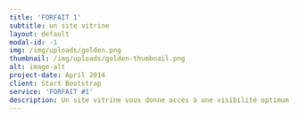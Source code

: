 ```yaml
---
title: 'FORFAIT 1'
subtitle: un site vitrine
layout: default
modal-id: -1
img: /img/uploads/golden.png
thumbnail: /img/uploads/golden-thumbnail.png
alt: image-alt
project-date: April 2014
client: Start Bootstrap
service: 'FORFAIT #1'
description: Un site vitrine vous donne accès à une visibilité optimum....
---
```

